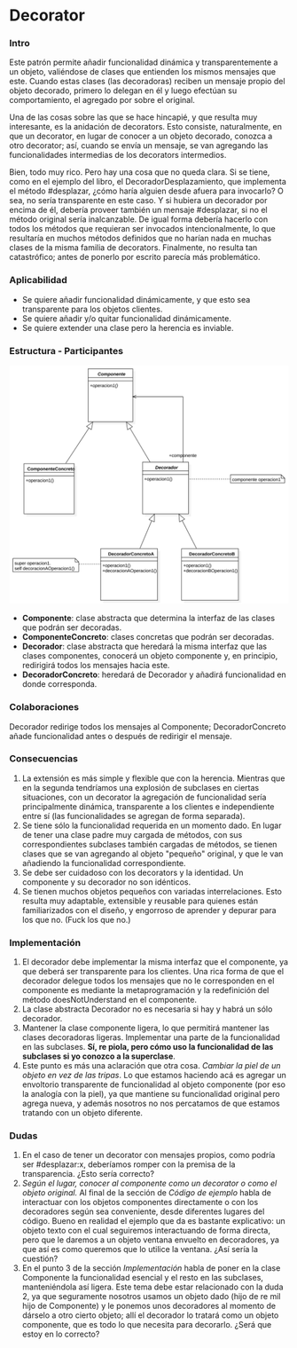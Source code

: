 # Decorator

### Intro
Este patrón permite añadir funcionalidad dinámica y transparentemente a un objeto, valiéndose de clases que entienden los mismos mensajes que este. Cuando estas clases (las decoradoras) reciben un mensaje propio del objeto decorado, primero lo delegan en él y luego efectúan su comportamiento, el agregado por sobre el original.

Una de las cosas sobre las que se hace hincapié, y que resulta muy interesante, es la anidación de decorators. Esto consiste, naturalmente, en que un decorator, en lugar de conocer a un objeto decorado, conozca a otro decorator; así, cuando se envía un mensaje, se van agregando las funcionalidades intermedias de los decorators intermedios.

Bien, todo muy rico. Pero hay una cosa que no queda clara. Si se tiene, como en el ejemplo del libro, el DecoradorDesplazamiento, que implementa el método #desplazar, ¿cómo haría alguien desde afuera para invocarlo? O sea, no sería transparente en este caso. Y si hubiera un decorador por encima de él, debería proveer también un mensaje #desplazar, si no el método original sería inalcanzable. De igual forma debería hacerlo con todos los métodos que requieran ser invocados intencionalmente, lo que resultaría en muchos métodos definidos que no harían nada en muchas clases de la misma familia de decorators. Finalmente, no resulta tan catastrófico; antes de ponerlo por escrito parecía más problemático.

### Aplicabilidad
- Se quiere añadir funcionalidad dinámicamente, y que esto sea transparente para los objetos clientes.
- Se quiere añadir y/o quitar funcionalidad dinámicamente.
- Se quiere extender una clase pero la herencia es inviable.

### Estructura - Participantes
![](./uml/decorator_abstracto.svg)

- **Componente**: clase abstracta que determina la interfaz de las clases que podrán ser decoradas.
- **ComponenteConcreto**: clases concretas que podrán ser decoradas.
- **Decorador**: clase abstracta que heredará la misma interfaz que las clases componentes, conocerá un objeto componente y, en principio, redirigirá todos los mensajes hacia este.
- **DecoradorConcreto**: heredará de Decorador y añadirá funcionalidad en donde corresponda.

### Colaboraciones
Decorador redirige todos los mensajes al Componente; DecoradorConcreto añade funcionalidad antes o después de redirigir el mensaje.

### Consecuencias
1. La extensión es más simple y flexible que con la herencia. Mientras que en la segunda tendríamos una explosión de subclases en ciertas situaciones, con un decorator la agregación de funcionalidad sería principalmente dinámica, transparente a los clientes e independiente entre sí (las funcionalidades se agregan de forma separada).
2. Se tiene sólo la funcionalidad requerida en un momento dado. En lugar de tener una clase padre muy cargada de métodos, con sus correspondientes subclases también cargadas de métodos, se tienen clases que se van agregando al objeto "pequeño" original, y que le van añadiendo la funcionalidad correspondiente.
3. Se debe ser cuidadoso con los decorators y la identidad. Un componente y su decorador no son idénticos.
4. Se tienen muchos objetos pequeños con variadas interrelaciones. Esto resulta muy adaptable, extensible y reusable para quienes están familiarizados con el diseño, y engorroso de aprender y depurar para los que no. (Fuck los que no.)

### Implementación
1. El decorador debe implementar la misma interfaz que el componente, ya que deberá ser transparente para los clientes. Una rica forma de que el decorador delegue todos los mensajes que no le corresponden en el componente es mediante la metaprogramación y la redefinición del método doesNotUnderstand en el componente.
2. La clase abstracta Decorador no es necesaria si hay y habrá un sólo decorador.
3. Mantener la clase componente ligera, lo que permitirá mantener las clases decoradoras ligeras. Implementar una parte de la funcionalidad en las subclases. **Sí, re piola, pero cómo uso la funcionalidad de las subclases si yo conozco a la superclase**.
4. Este punto es más una aclaración que otra cosa. *Cambiar la piel de un objeto en vez de las tripas*. Lo que estamos haciendo acá es agregar un envoltorio transparente de funcionalidad al objeto componente (por eso la analogía con la piel), ya que mantiene su funcionalidad original pero agrega nueva, y además nosotros no nos percatamos de que estamos tratando con un objeto diferente.

### Dudas
1. En el caso de tener un decorator con mensajes propios, como podría ser #desplazar:x, deberíamos romper con la premisa de la transparencia. ¿Esto sería correcto?
2. *Según el lugar, conocer al componente como un decorator o como el objeto original.* Al final de la sección de *Código de ejemplo* habla de interactuar con los objetos componentes directamente o con los decoradores según sea conveniente, desde diferentes lugares del código. Bueno en realidad el ejemplo que da es bastante explicativo: un objeto texto con el cual seguiremos interactuando de forma directa, pero que le daremos a un objeto ventana envuelto en decoradores, ya que así es como queremos que lo utilice la ventana. ¿Así sería la cuestión?
3. En el punto 3 de la sección *Implementación* habla de poner en la clase Componente la funcionalidad esencial y el resto en las subclases, manteniéndola así ligera. Este tema debe estar relacionado con la duda 2, ya que seguramente nosotros usamos un objeto dado (hijo de re mil hijo de Componente) y le ponemos unos decoradores al momento de dárselo a otro cierto objeto; allí el decorador lo tratará como un objeto componente, que es todo lo que necesita para decorarlo. ¿Será que estoy en lo correcto?